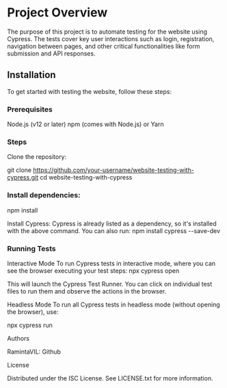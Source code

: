 # Project Overview

The purpose of this project is to automate testing for the website using Cypress. The tests cover key user interactions such as login, registration, navigation between pages, and other critical functionalities like form submission and API responses.

## Installation

To get started with testing the website, follow these steps:

### Prerequisites

Node.js (v12 or later)
npm (comes with Node.js) or Yarn

### Steps

Clone the repository:

git clone https://github.com/your-username/website-testing-with-cypress.git
cd website-testing-with-cypress

### Install dependencies:

npm install

Install Cypress:
Cypress is already listed as a dependency, so it's installed with the above command. You can also run:
npm install cypress --save-dev

### Running Tests

Interactive Mode
To run Cypress tests in interactive mode, where you can see the browser executing your test steps:
npx cypress open

This will launch the Cypress Test Runner. You can click on individual test files to run them and observe the actions in the browser.

Headless Mode
To run all Cypress tests in headless mode (without opening the browser), use:

npx cypress run

Authors

RamintaVIL: Github

License

Distributed under the ISC License. See LICENSE.txt for more information.
